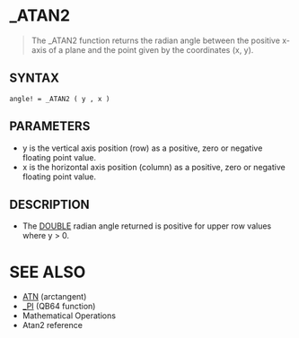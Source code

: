 # _ATAN2
> The _ATAN2 function returns the radian angle between the positive x-axis of a plane and the point given by the coordinates (x, y).

## SYNTAX
`angle! = _ATAN2 ( y , x )`

## PARAMETERS
* y is the vertical axis position (row) as a positive, zero or negative floating point value.
* x is the horizontal axis position (column) as a positive, zero or negative floating point value.


## DESCRIPTION
* The [DOUBLE](DOUBLE.md) radian angle returned is positive for upper row values where y > 0.


# SEE ALSO
* [ATN](ATN.md) (arctangent)
* [_PI](_PI.md) (QB64 function)
* Mathematical Operations
* Atan2 reference

